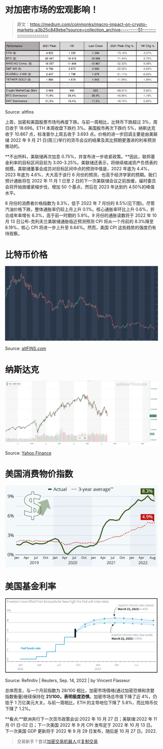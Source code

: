 # 对加密市场的宏观影响！

> 原文：<https://medium.com/coinmonks/macro-impact-on-crypto-markets-a3b25c849ebe?source=collection_archive---------51----------------------->

![](img/e7182e1c9a28e0b938de5785446fc302.png)

Source: altfins

上周，加密和美国股票市场均再度下跌。与前一周相比，比特币下跌超过 3%，周日收于 18.696。ETH 本周收盘下跌约 3%。美国股市再次下跌约 5%，纳斯达克收于 10.867 点，标准普尔上周五收于 3.693 点。价格的进一步回调主要是由美联储 2022 年 9 月 21 日(周三)举行的货币会议的结果及其比预期更激进的利率预测推动的。

**不出所料，美联储再次加息 0.75%，并宣布进一步收紧政策。**因此，联邦基金利率的目标区间目前为 3.00-3.25%。美联储还表示，将继续缩减资产负债表的规模。美联储董事会成员对目标区间中点的预测中值是，2022 年底为 4.4%，2023 年底为 4.6%，大大高于该行 6 月份的预测，也高于经济学家的预期。我们预计通胀将在 2022 年 11 月 1 日至 2 日的下一次美联储会议之前放缓，届时委员会将开始放缓紧缩步伐，增加 50 个基点，然后在 2023 年达到约 4.50%的峰值水平。

8 月份的消费者价格指数为 8.3%，低于 2022 年 7 月份的 8.5%(见下图)。尽管汽油价格下跌，整体通胀率仍较上月上升 0.1%。核心通胀率环比上升 0.6%，折合成年率增长 6.3%，高于前一时期的 5.9%。9 月份的通胀读数将于 2022 年 10 月 13 日公布-克利夫兰美联储通胀临近预测预测 CPI 将从一个月前的 8.3%降至 8.19%，核心 CPI 将进一步上升至 6.64%。然而，美国 CPI 这些趋势的强度仍有待观察。

# 比特币价格

![](img/1199c25b75e03bc06e10bca0537d48a6.png)

Source: [altFINS.com](https://platform.altfins.com/screener)

# 纳斯达克

![](img/c3217fc2005113061a1943386d3ddd41.png)

Source: [Yahoo Finance](https://finance.yahoo.com/)

# 美国消费物价指数

![](img/457fb6c78b234ff6ceb28050dac1809e.png)

# 美国基金利率

![](img/07749a5863bb1bc925f0c0f32b68ccce.png)

Source: Refinitiv | Reuters, Sep. 14, 2022 | by Vincent Flasseur

总体而言，与一个月前指数为 28/100 相比，加密市场情绪(通过加密恐惧和贪婪指数衡量)继续保持在 **21/100，表明极度恐惧**。加密市场总市值下降了近 4%，仍低于 1 万亿美元大关。与前一周相比，ETH 的主导地位下降了 5.8%，而比特币仅下降了 1.2%。

**看点:**欧洲央行下一次货币政策会议:2022 年 10 月 27 日；美联储:2022 年 11 月 01 日–02 日；下一次美国 2022 年 9 月 CPI 发布定于 2022 年 10 月 13 日。下一次美国 GDP 更新将于 2022 年 9 月 29 日发布，随后是 10 月 27 日。2022.

> 交易新手？尝试[加密交易机器人](/coinmonks/crypto-trading-bot-c2ffce8acb2a)或[复制交易](/coinmonks/top-10-crypto-copy-trading-platforms-for-beginners-d0c37c7d698c)